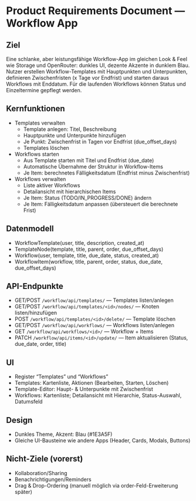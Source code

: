 # Product Requirements Document — Workflow App

## Ziel
Eine schlanke, aber leistungsfähige Workflow-App im gleichen Look & Feel wie Storage und OpenRouter: dunkles UI, dezente Akzente in dunklem Blau. Nutzer erstellen Workflow-Templates mit Hauptpunkten und Unterpunkten, definieren Zwischenfristen (x Tage vor Endfrist) und starten daraus Workflows mit Enddatum. Für die laufenden Workflows können Status und Einzeltermine gepflegt werden.

## Kernfunktionen
- Templates verwalten
  - Template anlegen: Titel, Beschreibung
  - Hauptpunkte und Unterpunkte hinzufügen
  - Je Punkt: Zwischenfrist in Tagen vor Endfrist (due_offset_days)
  - Templates löschen
- Workflows starten
  - Aus Template starten mit Titel und Endfrist (due_date)
  - Automatische Übernahme der Struktur in Workflow-Items
  - Je Item: berechnetes Fälligkeitsdatum (Endfrist minus Zwischenfrist)
- Workflows verwalten
  - Liste aktiver Workflows
  - Detailansicht mit hierarchischen Items
  - Je Item: Status (TODO/IN_PROGRESS/DONE) ändern
  - Je Item: Fälligkeitsdatum anpassen (übersteuert die berechnete Frist)

## Datenmodell
- WorkflowTemplate(user, title, description, created_at)
- TemplateNode(template, title, parent, order, due_offset_days)
- Workflow(user, template, title, due_date, status, created_at)
- WorkflowItem(workflow, title, parent, order, status, due_date, due_offset_days)

## API-Endpunkte
- GET/POST `/workflow/api/templates/` — Templates listen/anlegen
- GET/POST `/workflow/api/templates/<id>/nodes/` — Knoten listen/hinzufügen
- POST `/workflow/api/templates/<id>/delete/` — Template löschen
- GET/POST `/workflow/api/workflows/` — Workflows listen/anlegen
- GET `/workflow/api/workflows/<id>/` — Workflow + Items
- PATCH `/workflow/api/items/<id>/update/` — Item aktualisieren (Status, due_date, order, title)

## UI
- Register “Templates” und “Workflows”
- Templates: Kartenliste, Aktionen (Bearbeiten, Starten, Löschen)
- Template-Editor: Haupt- & Unterpunkte mit Zwischenfrist
- Workflows: Kartenliste; Detailansicht mit Hierarchie, Status-Auswahl, Datumsfeld

## Design
- Dunkles Theme, Akzent: Blau (#1E3A5F)
- Gleiche UI-Bausteine wie andere Apps (Header, Cards, Modals, Buttons)

## Nicht-Ziele (vorerst)
- Kollaboration/Sharing
- Benachrichtigungen/Reminders
- Drag & Drop-Ordering (manuell möglich via order-Feld-Erweiterung später)

